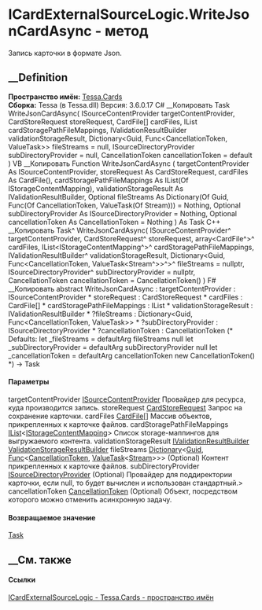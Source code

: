 # ICardExternalSourceLogic.WriteJsonCardAsync - метод
Запись карточки в формате Json.
## __Definition
 **Пространство имён:** [Tessa.Cards](N_Tessa_Cards.htm)  
 **Сборка:** Tessa (в Tessa.dll) Версия: 3.6.0.17
C# __Копировать
     Task WriteJsonCardAsync(
    	ISourceContentProvider targetContentProvider,
    	CardStoreRequest storeRequest,
    	CardFile[] cardFiles,
    	IList<IStorageContentMapping> cardStoragePathFileMappings,
    	IValidationResultBuilder validationStorageResult,
    	Dictionary<Guid, Func<CancellationToken, ValueTask<Stream>>> fileStreams = null,
    	ISourceDirectoryProvider subDirectoryProvider = null,
    	CancellationToken cancellationToken = default
    )
VB __Копировать
     Function WriteJsonCardAsync ( 
    	targetContentProvider As ISourceContentProvider,
    	storeRequest As CardStoreRequest,
    	cardFiles As CardFile(),
    	cardStoragePathFileMappings As IList(Of IStorageContentMapping),
    	validationStorageResult As IValidationResultBuilder,
    	Optional fileStreams As Dictionary(Of Guid, Func(Of CancellationToken, ValueTask(Of Stream))) = Nothing,
    	Optional subDirectoryProvider As ISourceDirectoryProvider = Nothing,
    	Optional cancellationToken As CancellationToken = Nothing
    ) As Task
C++ __Копировать
    Task^ WriteJsonCardAsync(
    	ISourceContentProvider^ targetContentProvider, 
    	CardStoreRequest^ storeRequest, 
    	array<CardFile^>^ cardFiles, 
    	IList<IStorageContentMapping^>^ cardStoragePathFileMappings, 
    	IValidationResultBuilder^ validationStorageResult, 
    	Dictionary<Guid, Func<CancellationToken, ValueTask<Stream^>>^>^ fileStreams = nullptr, 
    	ISourceDirectoryProvider^ subDirectoryProvider = nullptr, 
    	CancellationToken cancellationToken = CancellationToken()
    )
F# __Копировать
     abstract WriteJsonCardAsync : 
            targetContentProvider : ISourceContentProvider * 
            storeRequest : CardStoreRequest * 
            cardFiles : CardFile[] * 
            cardStoragePathFileMappings : IList<IStorageContentMapping> * 
            validationStorageResult : IValidationResultBuilder * 
            ?fileStreams : Dictionary<Guid, Func<CancellationToken, ValueTask<Stream>>> * 
            ?subDirectoryProvider : ISourceDirectoryProvider * 
            ?cancellationToken : CancellationToken 
    (* Defaults:
            let _fileStreams = defaultArg fileStreams null
            let _subDirectoryProvider = defaultArg subDirectoryProvider null
            let _cancellationToken = defaultArg cancellationToken new CancellationToken()
    *)
    -> Task 
#### Параметры
targetContentProvider
[ISourceContentProvider](T_Tessa_Platform_SourceProviders_ISourceContentProvider.htm)
    Провайдер для ресурса, куда производится запись.
storeRequest [CardStoreRequest](T_Tessa_Cards_CardStoreRequest.htm)
    Запрос на сохранение карточки.
cardFiles [CardFile](T_Tessa_Cards_CardFile.htm)[]
    Массив объектов, прикрепленных к карточке файлов.
cardStoragePathFileMappings
[IList](https://learn.microsoft.com/dotnet/api/system.collections.generic.ilist-1)<[IStorageContentMapping](T_Tessa_Platform_Storage_IStorageContentMapping.htm)>
    Список storage-маппингов для выгружаемого контента.
validationStorageResult
[IValidationResultBuilder](T_Tessa_Platform_Validation_IValidationResultBuilder.htm)
    [ValidationStorageResultBuilder](T_Tessa_Platform_Validation_ValidationStorageResultBuilder.htm)
fileStreams
[Dictionary](https://learn.microsoft.com/dotnet/api/system.collections.generic.dictionary-2)<[Guid](https://learn.microsoft.com/dotnet/api/system.guid),
[Func](https://learn.microsoft.com/dotnet/api/system.func-2)<[CancellationToken](https://learn.microsoft.com/dotnet/api/system.threading.cancellationtoken),
[ValueTask](https://learn.microsoft.com/dotnet/api/system.threading.tasks.valuetask-1)<[Stream](https://learn.microsoft.com/dotnet/api/system.io.stream)>>>
(Optional)
    Контент прикрепленных к карточке файлов.
subDirectoryProvider
[ISourceDirectoryProvider](T_Tessa_Platform_SourceProviders_ISourceDirectoryProvider.htm)
(Optional)
     Провайдер для поддиректории карточки, если null, то будет вычислен и использован стандартный.>
cancellationToken
[CancellationToken](https://learn.microsoft.com/dotnet/api/system.threading.cancellationtoken)
(Optional)
    Объект, посредством которого можно отменить асинхронную задачу.
#### Возвращаемое значение
[Task](https://learn.microsoft.com/dotnet/api/system.threading.tasks.task)
##  __См. также
#### Ссылки
[ICardExternalSourceLogic - ](T_Tessa_Cards_ICardExternalSourceLogic.htm)
[Tessa.Cards - пространство имён](N_Tessa_Cards.htm)
